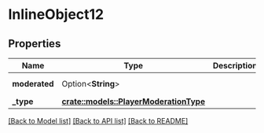 # InlineObject12

## Properties

Name | Type | Description | Notes
------------ | ------------- | ------------- | -------------
**moderated** | Option<**String**> |  | [optional][readonly]
**_type** | [**crate::models::PlayerModerationType**](PlayerModerationType.md) |  | 

[[Back to Model list]](../README.md#documentation-for-models) [[Back to API list]](../README.md#documentation-for-api-endpoints) [[Back to README]](../README.md)


